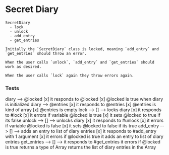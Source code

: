 # Secret Diary
```
SecretDiary
  - lock
  - unlock
  - add_entry
  - get_entries

Initially the `SecretDiary` class is locked, meaning `add_entry` and `get_entries` should throw an error.

When the user calls `unlock`, `add_entry` and `get_entries` should work as desired.

When the user calls `lock` again they throw errors again.
```

### Tests

diary --> @locked
  [x] it responds to @locked
  [x] @locked is true when diary is initialized
diary --> @entries
  [x] it responds to @entries
  [x] @entries is kind of array
  [x] @entries is empty
lock --> [] --> locks diary
  [x] it responds to #lock
  [x] it errors if variable @locked is true
  [x] it sets @locked to true if its false
unlock --> [] --> unlocks diary
  [x] it responds to #unlock
  [x] it errors if variable @locked is false
  [x] it sets @locked to false if its true
add_entry --> [] --> adds an entry to list of diary entries
  [x] it responds to #add_entry with 1 argument
  [x] it errors if @locked is true
  it adds an entry to list of diary entries
get_entries --> [] -->
  it responds to #get_entries
  it errors if @locked is true
  returns a type of Array
  returns the list of diary entries in the Array
  
